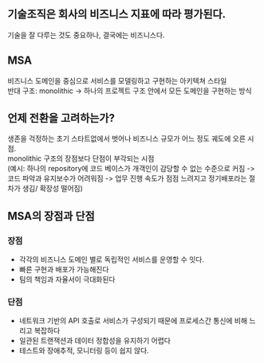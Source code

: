 ## 기술조직은 회사의 비즈니스 지표에 따라 평가된다.
기술을 잘 다루는 것도 중요하나, 결국에는 비즈니스다.  
## MSA
비즈니스 도메인을 중심으로 서비스를 모델링하고 구현하는 아키텍쳐 스타일  
반대 구조: monolithic -> 하나의 프로젝트 구조 안에서 모든 도메인을 구현하는 방식
## 언제 전환을 고려하는가?
생존을 걱정하는 초기 스타트없에서 벗어나 비즈니스 규모가 어느 정도 궤도에 오른 시점.  
monolithic 구조의 장점보다 단점이 부각되는 시점  
(예시: 하나의 repository에 코드 베이스가 개객인이 감당할 수 없는 수준으로 커짐 -> 코드 파악과 유지보수가 어려워짐 -> 업무 진행 속도가 점점 느려지고 정기배포라는 절차가 생김/ 확장성 떨어짐)
## MSA의 장점과 단점
### 장점
- 각각의 비즈니스 도메인 별로 독립적인 서비스를 운영할 수 잇다.
- 빠른 구현과 배포가 가능해진다
- 팀의 책임과 자율서이 극대화된다
### 단점
- 네트워크 기반의 API 호출로 서비스가 구성되기 때문에 프로세스간 통신에 비해 느리고 복잡하다
- 일관된 트랜잭션과 데이터 정합성을 유지하기 어렵다
- 테스트와 장애추적, 모니터링 등이 쉽지 않다.
